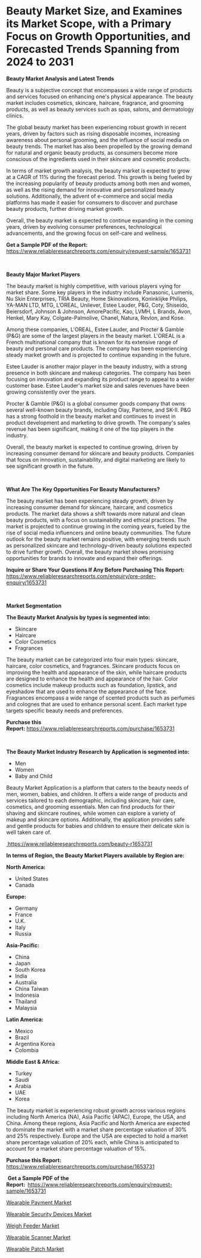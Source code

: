 <p><h1>Beauty Market Size, and Examines its Market Scope, with a Primary Focus on Growth Opportunities, and Forecasted Trends Spanning from 2024 to 2031</h1></p><p><strong>Beauty Market Analysis and Latest Trends</strong></p>
<p><p>Beauty is a subjective concept that encompasses a wide range of products and services focused on enhancing one's physical appearance. The beauty market includes cosmetics, skincare, haircare, fragrance, and grooming products, as well as beauty services such as spas, salons, and dermatology clinics.</p><p>The global beauty market has been experiencing robust growth in recent years, driven by factors such as rising disposable incomes, increasing awareness about personal grooming, and the influence of social media on beauty trends. The market has also been propelled by the growing demand for natural and organic beauty products, as consumers become more conscious of the ingredients used in their skincare and cosmetic products.</p><p>In terms of market growth analysis, the beauty market is expected to grow at a CAGR of 11% during the forecast period. This growth is being fueled by the increasing popularity of beauty products among both men and women, as well as the rising demand for innovative and personalized beauty solutions. Additionally, the advent of e-commerce and social media platforms has made it easier for consumers to discover and purchase beauty products, further driving market growth. </p><p>Overall, the beauty market is expected to continue expanding in the coming years, driven by evolving consumer preferences, technological advancements, and the growing focus on self-care and wellness.</p></p>
<p><strong>Get a Sample PDF of the Report:&nbsp;</strong> <a href="https://www.reliableresearchreports.com/enquiry/request-sample/1653731">https://www.reliableresearchreports.com/enquiry/request-sample/1653731</a></p>
<p>&nbsp;</p>
<p><strong>Beauty Major Market Players</strong></p>
<p><p>The beauty market is highly competitive, with various players vying for market share. Some key players in the industry include Panasonic, Lumenis, Nu Skin Enterprises, TRIA Beauty, Home Skinovations, Koninklijke Philips, YA-MAN LTD, MTG, L’OREAL, Unilever, Estee Lauder, P&G, Coty, Shiseido, Beiersdorf, Johnson & Johnson, AmorePacific, Kao, LVMH, L Brands, Avon, Henkel, Mary Kay, Colgate-Palmolive, Chanel, Natura, Revlon, and Kose.</p><p>Among these companies, L'OREAL, Estee Lauder, and Procter & Gamble (P&G) are some of the largest players in the beauty market. L'OREAL is a French multinational company that is known for its extensive range of beauty and personal care products. The company has been experiencing steady market growth and is projected to continue expanding in the future.</p><p>Estee Lauder is another major player in the beauty industry, with a strong presence in both skincare and makeup categories. The company has been focusing on innovation and expanding its product range to appeal to a wider customer base. Estee Lauder's market size and sales revenues have been growing consistently over the years.</p><p>Procter & Gamble (P&G) is a global consumer goods company that owns several well-known beauty brands, including Olay, Pantene, and SK-II. P&G has a strong foothold in the beauty market and continues to invest in product development and marketing to drive growth. The company's sales revenue has been significant, making it one of the top players in the industry.</p><p>Overall, the beauty market is expected to continue growing, driven by increasing consumer demand for skincare and beauty products. Companies that focus on innovation, sustainability, and digital marketing are likely to see significant growth in the future.</p></p>
<p>&nbsp;</p>
<p><strong>What Are The Key Opportunities For Beauty Manufacturers?</strong></p>
<p><p>The beauty market has been experiencing steady growth, driven by increasing consumer demand for skincare, haircare, and cosmetics products. The market data shows a shift towards more natural and clean beauty products, with a focus on sustainability and ethical practices. The market is projected to continue growing in the coming years, fueled by the rise of social media influencers and online beauty communities. The future outlook for the beauty market remains positive, with emerging trends such as personalized skincare and technology-driven beauty solutions expected to drive further growth. Overall, the beauty market shows promising opportunities for brands to innovate and expand their offerings.</p></p>
<p><strong>Inquire or Share Your Questions If Any Before Purchasing This Report:</strong> <a href="https://www.reliableresearchreports.com/enquiry/pre-order-enquiry/1653731">https://www.reliableresearchreports.com/enquiry/pre-order-enquiry/1653731</a></p>
<p>&nbsp;</p>
<p><strong>Market Segmentation</strong></p>
<p><strong>The Beauty Market Analysis by types is segmented into:</strong></p>
<p><ul><li>Skincare</li><li>Haircare</li><li>Color Cosmetics</li><li>Fragrances</li></ul></p>
<p><p>The beauty market can be categorized into four main types: skincare, haircare, color cosmetics, and fragrances. Skincare products focus on improving the health and appearance of the skin, while haircare products are designed to enhance the health and appearance of the hair. Color cosmetics include makeup products such as foundation, lipstick, and eyeshadow that are used to enhance the appearance of the face. Fragrances encompass a wide range of scented products such as perfumes and colognes that are used to enhance personal scent. Each market type targets specific beauty needs and preferences.</p></p>
<p><strong>Purchase this Report:&nbsp;</strong><a href="https://www.reliableresearchreports.com/purchase/1653731">https://www.reliableresearchreports.com/purchase/1653731</a></p>
<p>&nbsp;</p>
<p><strong>The Beauty Market Industry Research by Application is segmented into:</strong></p>
<p><ul><li>Men</li><li>Women</li><li>Baby and Child</li></ul></p>
<p><p>Beauty Market Application is a platform that caters to the beauty needs of men, women, babies, and children. It offers a wide range of products and services tailored to each demographic, including skincare, hair care, cosmetics, and grooming essentials. Men can find products for their shaving and skincare routines, while women can explore a variety of makeup and skincare options. Additionally, the application provides safe and gentle products for babies and children to ensure their delicate skin is well taken care of.</p></p>
<p><a href="https://www.reliableresearchreports.com/beauty-r1653731">&nbsp;https://www.reliableresearchreports.com/beauty-r1653731</a></p>
<p><strong>In terms of Region, the Beauty Market Players available by Region are:</strong></p>
<p>
    <p> <strong> North America: </strong>
        <ul>
            <li>United States</li>
            <li>Canada</li>
        </ul>
        </p> 
    <p> <strong> Europe: </strong>
        <ul>
            <li>Germany</li>
            <li>France</li>
            <li>U.K.</li>
            <li>Italy</li>
            <li>Russia</li>
        </ul>
        </p> 
    <p> <strong> Asia-Pacific: </strong>
        <ul>
            <li>China</li>
            <li>Japan</li>
            <li>South Korea</li>
            <li>India</li>
            <li>Australia</li>
            <li>China Taiwan</li>
            <li>Indonesia</li>
            <li>Thailand</li>
            <li>Malaysia</li>
        </ul>
        </p> 
    <p> <strong> Latin America: </strong>
        <ul>
            <li>Mexico</li>
            <li>Brazil</li>
            <li>Argentina Korea</li>
            <li>Colombia</li>
        </ul>
        </p> 
    <p> <strong> Middle East & Africa: </strong>
        <ul>
            <li>Turkey</li>
            <li>Saudi</li>
            <li>Arabia</li>
            <li>UAE</li>
            <li>Korea</li>
        </ul>
    </p>
    </p>
<p><p>The beauty market is experiencing robust growth across various regions including North America (NA), Asia Pacific (APAC), Europe, the USA, and China. Among these regions, Asia Pacific and North America are expected to dominate the market with a market share percentage valuation of 30% and 25% respectively. Europe and the USA are expected to hold a market share percentage valuation of 20% each, while China is anticipated to account for a market share percentage valuation of 15%.</p></p>
<p><strong>Purchase this Report: </strong><a href="https://www.reliableresearchreports.com/purchase/1653731">https://www.reliableresearchreports.com/purchase/1653731</a></p>
<p>&nbsp;<strong>Get a Sample PDF of the Report:&nbsp;&nbsp;</strong><a href="https://www.reliableresearchreports.com/enquiry/request-sample/1653731">https://www.reliableresearchreports.com/enquiry/request-sample/1653731</a></p>
<p><strong></strong></p>
<p><p><a href="https://github.com/mandarincruisesvn/Market-Research-Report-List-1/blob/main/wearable-payment-market.md">Wearable Payment Market</a></p><p><a href="https://github.com/gdfhhhj/Market-Research-Report-List-6/blob/main/wearable-security-devices-market.md">Wearable Security Devices Market</a></p><p><a href="https://github.com/julyju69/Market-Research-Report-List-4/blob/main/weigh-feeder-market.md">Weigh Feeder Market</a></p><p><a href="https://github.com/RichRobinson5/Market-Research-Report-List-6/blob/main/wearable-scanner-market.md">Wearable Scanner Market</a></p><p><a href="https://github.com/julian6Skinner/Market-Research-Report-List-1/blob/main/wearable-patch-market.md">Wearable Patch Market</a></p></p>